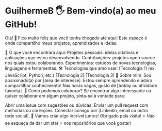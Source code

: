 # GuilhermeB 🖐️ Bem-vindo(a) ao meu GitHub!
Olá! 👋 Fico muito feliz que você tenha chegado até aqui! Este espaço é onde compartilho meus projetos, aprendizados e ideias.

🌟 O que você encontrará aqui:
Projetos pessoais: ideias criativas e aplicações que estou desenvolvendo.
Contribuições: projetos open source nos quais estou colaborando.
Experimentos: estudos de novas tecnologias, linguagens e ferramentas.
🛠️ Tecnologias que amo usar:
[Tecnologia 1] (ex: JavaScript, Python, etc.)
[Tecnologia 2]
[Tecnologia 3]
📌 Sobre mim:
Sou apaixonado(a) por [área de interesse].
Estou sempre aprendendo e adoro compartilhar conhecimento!
Nas horas vagas, gosto de [hobby ou atividade favorita].
🤝 Como podemos colaborar?
Se encontrar algo interessante ou quiser colaborar em algum projeto, sinta-se à vontade para:

Abrir uma issue com sugestões ou dúvidas.
Enviar um pull request com melhorias ou correções.
Conectar comigo por [LinkedIn, email ou outra rede social].
🚀 Vamos criar algo incrível juntos!
Obrigado pela visita! ⭐ Não se esqueça de dar um star ⭐ nos repositórios que você gostar!

